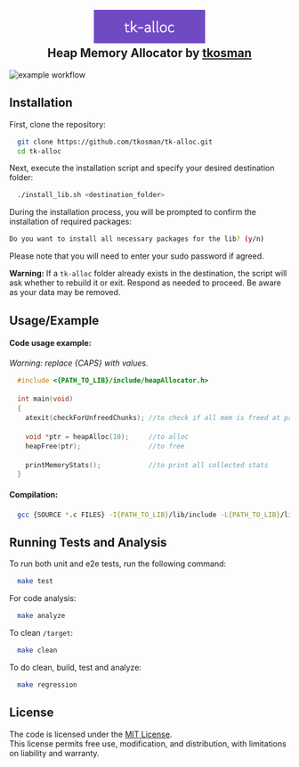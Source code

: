 <h2 align="center">
  <br>
 <img src="img/tk-alloc.png" alt="Heap allocator" width="200">
  <br>
  Heap Memory Allocator by <a href="https://github.com/tkosman">tkosman</a>
  <br>
</h2>

![example workflow](https://github.com/tkosman/tk-alloc/actions/workflows/ci.yml/badge.svg)
  


## Installation

First, clone the repository:

```bash
  git clone https://github.com/tkosman/tk-alloc.git
  cd tk-alloc
```
Next, execute the installation script and specify your desired destination folder:
```bash
  ./install_lib.sh <destination_folder>
```
During the installation process, you will be prompted to confirm the installation of required packages:
```bash
Do you want to install all necessary packages for the lib? (y/n)
``` 
Please note that you will need to enter your sudo password if agreed.

**Warning:**
If a `tk-alloc` folder already exists in the destination, the script will ask whether to rebuild it or exit. Respond as needed to proceed. Be aware as your data may be removed.
## Usage/Example

#### Code usage example:
*Warning: replace {CAPS} with values.*
```C
  #include <{PATH_TO_LIB}/include/heapAllocator.h>

  int main(void)
  {
    atexit(checkForUnfreedChunks); //to check if all mem is freed at program exit

    void *ptr = heapAlloc(10);     //to alloc
    heapFree(ptr);                 //to free

    printMemoryStats();            //to print all collected stats
  }
```

#### Compilation:
```bash
  gcc {SOURCE *.c FILES} -I{PATH_TO_LIB}/lib/include -L{PATH_TO_LIB}/lib -l-tk-alloc -o {DESIRED_OUTPUT}
```


## Running Tests and Analysis

To run both unit and e2e tests, run the following command:

```bash
  make test
```

For code analysis:
```bash
  make analyze
```

To clean `/target`:
```bash
  make clean
```

To do clean, build, test and analyze:
```bash
  make regression
```

## License

The code is licensed under the [MIT License](https://choosealicense.com/licenses/mit/). \
This license permits free use, modification, and distribution, with limitations on liability and warranty.
